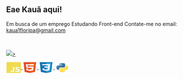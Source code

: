 ## Eae Kauã aqui!


Em busca de um emprego
Estudando Front-end
Contate-me no email: kaua1floripa@gmail.com


<div style="display: inline_block"><br>
  
  <a href="https://www.linkedin.com/in/kau%C3%A3-klein-3a461524a/" target="_blank"><img src="https://img.shields.io/badge/-LinkedIn-%230077B5?style=for-the-badge&logo=linkedin&logoColor=white" target="_blank">>
  
  <img align="center" alt="Kaua-Js" height="30" width="40" 
    src="https://raw.githubusercontent.com/devicons/devicon/master/icons/javascript/javascript-plain.svg">
  <img align="center" alt="Kaua-Ts" height="30" width="40"    
  src="https://raw.githubusercontent.com/devicons/devicon/master/icons/html5/html5-original.svg">
  <img align="center" alt="Kaua-CSS" height="30" width="40" 
  src="https://raw.githubusercontent.com/devicons/devicon/master/icons/css3/css3-original.svg">
  <img align="center" alt="Kaua-Python" height="30" width="40" 
  src="https://raw.githubusercontent.com/devicons/devicon/master/icons/python/python-original.svg">

       
       
     
 
</div>
